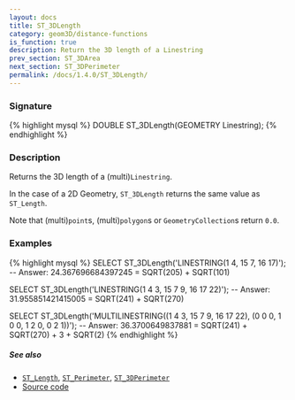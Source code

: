 ```yaml
---
layout: docs
title: ST_3DLength
category: geom3D/distance-functions
is_function: true
description: Return the 3D length of a Linestring
prev_section: ST_3DArea
next_section: ST_3DPerimeter
permalink: /docs/1.4.0/ST_3DLength/
---
```


### Signature

{% highlight mysql %}
DOUBLE ST_3DLength(GEOMETRY Linestring);
{% endhighlight %}

### Description

Returns the 3D length of a (multi)`Linestring`.

In the case of a 2D Geometry, `ST_3DLength` returns the same value as
`ST_Length`.

<div class="note warning">
  <p>Note that (multi)<code>point</code>s, (multi)<code>polygon</code>s or <code>GeometryCollection</code>s return <code>0.0</code>.</p>
</div>

### Examples

{% highlight mysql %}
SELECT ST_3DLength('LINESTRING(1 4, 15 7, 16 17)');
-- Answer: 24.367696684397245 = SQRT(205) + SQRT(101)

SELECT ST_3DLength('LINESTRING(1 4 3, 15 7 9, 16 17 22)');
-- Answer: 31.955851421415005 = SQRT(241) + SQRT(270)

SELECT ST_3DLength('MULTILINESTRING((1 4 3, 15 7 9, 16 17 22),
                                    (0 0 0, 1 0 0, 1 2 0, 0 2 1))');
-- Answer: 36.3700649837881 = SQRT(241) + SQRT(270) + 3 + SQRT(2)
{% endhighlight %}

##### See also

* [`ST_Length`](../ST_Length), [`ST_Perimeter`](../ST_Perimeter), [`ST_3DPerimeter`](../ST_3DPerimeter)
* <a href="https://github.com/orbisgis/h2gis/blob/master/h2gis-functions/src/main/java/org/h2gis/functions/spatial/properties/ST_3DLength.java" target="_blank">Source code</a>
